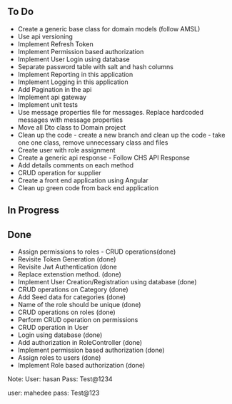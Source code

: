 ## To Do

- Create a generic base class for domain models (follow AMSL)
- Use api versioning
- Implement Refresh Token
- Implement Permission based authorization
- Implement User Login using database
- Separate password table with salt and hash columns
- Implement Reporting in this application
- Implement Logging in this application
- Add Pagination in the api 
- Implement api gateway
- Implement unit tests
- Use message properties file for messages. Replace hardcoded messages with message properties
- Move all Dto class to Domain project
- Clean up the code - create a new branch and clean up the code - take one one class, remove unnecessary class and files
- Create user with role assignment
- Create a generic api response - Follow CHS API Response
- Add details comments on each method
- CRUD operation for supplier
- Create a front end application using Angular
- Clean up green code from back end application


## In Progress
	

## Done
- Assign permissions to roles - CRUD operations(done)
- Revisite Token Generation (done)
- Revisite Jwt Authentication (done
- Replace extenstion method. (done)
- Implement User Creation/Registration using database (done)
- CRUD operations on Category (done)
- Add Seed data for categories (done)
- Name of the role should be unique (done)
- CRUD operations on roles (done)
- Perform CRUD operation on permissions
- CRUD operation in User
- Login using database (done)
- Add authorization in RoleController (done)
- Implement permission based authorization (done)
- Assign roles to users (done)
- Implement Role based authorization (done)


Note:
User: hasan
Pass: Test@1234

user: mahedee
pass: Test@123
